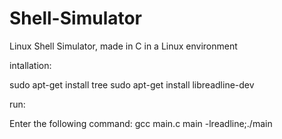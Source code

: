 # Shell-Simulator
Linux Shell Simulator, made in C in a Linux environment


intallation:

sudo apt-get install tree
sudo apt-get install libreadline-dev


run:

Enter the following command:
gcc main.c main -lreadline;./main


